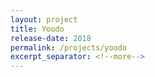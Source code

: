 ```yaml
---
layout: project
title: Yoodo
release-date: 2018
permalink: /projects/yoodo
excerpt_separator: <!--more-->
---
```


